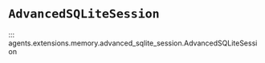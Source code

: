 # `AdvancedSQLiteSession`

::: agents.extensions.memory.advanced_sqlite_session.AdvancedSQLiteSession